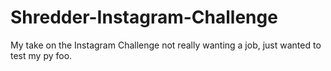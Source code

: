 Shredder-Instagram-Challenge
============================

My take on the Instagram Challenge not really wanting a job, just wanted to test my py foo.